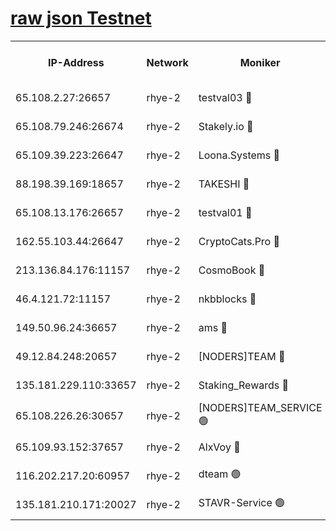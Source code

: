
[raw json Testnet](https://rpc-check.quickt.stavr.tech/quickt/rpc-quickt-result.json)
=


<table><tr><th>IP-Address</th><th>Network</th><th>Moniker</th><th>Latest Block Height</th><th>Earliest Block Height</th><th>Catching Up</th><th>Tx Index</th><th>Voting Power</th><th>Scan Time</th></tr><tr><td>65.108.2.27:26657</td><td>rhye-2</td><td>testval03 🔴</td><td>1275320</td><td>1</td><td>False</td><td>on</td><td>11002050</td><td>2024-03-16T10:21:30.923256859UTC</td></tr><tr><td>65.108.79.246:26674</td><td>rhye-2</td><td>Stakely.io 🔴</td><td>1275320</td><td>1</td><td>False</td><td>on</td><td>10010</td><td>2024-03-16T10:21:31.248351053UTC</td></tr><tr><td>65.109.39.223:26647</td><td>rhye-2</td><td>Loona.Systems 🔴</td><td>1275321</td><td>1</td><td>False</td><td>off</td><td>86949</td><td>2024-03-16T10:21:36.164174836UTC</td></tr><tr><td>88.198.39.169:18657</td><td>rhye-2</td><td>TAKESHI 🔴</td><td>1275321</td><td>1</td><td>False</td><td>off</td><td>40542</td><td>2024-03-16T10:21:36.683262361UTC</td></tr><tr><td>65.108.13.176:26657</td><td>rhye-2</td><td>testval01 🔴</td><td>1275321</td><td>1</td><td>False</td><td>on</td><td>13082010</td><td>2024-03-16T10:21:37.372802792UTC</td></tr><tr><td>162.55.103.44:26647</td><td>rhye-2</td><td>CryptoCats.Pro 🔴</td><td>1275327</td><td>1</td><td>False</td><td>off</td><td>9999</td><td>2024-03-16T10:22:09.398084178UTC</td></tr><tr><td>213.136.84.176:11157</td><td>rhye-2</td><td>CosmoBook 🔴</td><td>1275326</td><td>65301</td><td>False</td><td>off</td><td>1520417</td><td>2024-03-16T10:22:03.044214368UTC</td></tr><tr><td>46.4.121.72:11157</td><td>rhye-2</td><td>nkbblocks 🔴</td><td>1275319</td><td>70101</td><td>False</td><td>off</td><td>81084</td><td>2024-03-16T10:21:24.170188639UTC</td></tr><tr><td>149.50.96.24:36657</td><td>rhye-2</td><td>ams 🔴</td><td>1275324</td><td>133501</td><td>False</td><td>on</td><td>10732</td><td>2024-03-16T10:21:52.561980616UTC</td></tr><tr><td>49.12.84.248:20657</td><td>rhye-2</td><td>[NODERS]TEAM 🔴</td><td>1275323</td><td>146001</td><td>False</td><td>on</td><td>59690</td><td>2024-03-16T10:21:50.187394498UTC</td></tr><tr><td>135.181.229.110:33657</td><td>rhye-2</td><td>Staking_Rewards 🔴</td><td>1275321</td><td>149101</td><td>False</td><td>on</td><td>9900</td><td>2024-03-16T10:21:36.465692388UTC</td></tr><tr><td>65.108.226.26:30657</td><td>rhye-2</td><td>[NODERS]TEAM_SERVICE 🟢</td><td>1275321</td><td>241501</td><td>False</td><td>on</td><td>0</td><td>2024-03-16T10:21:36.998612339UTC</td></tr><tr><td>65.109.93.152:37657</td><td>rhye-2</td><td>AlxVoy 🔴</td><td>1275320</td><td>315173</td><td>False</td><td>on</td><td>150351</td><td>2024-03-16T10:21:28.592170867UTC</td></tr><tr><td>116.202.217.20:60957</td><td>rhye-2</td><td>dteam 🟢</td><td>1275320</td><td>421794</td><td>False</td><td>on</td><td>0</td><td>2024-03-16T10:21:33.815606098UTC</td></tr><tr><td>135.181.210.171:20027</td><td>rhye-2</td><td>STAVR-Service 🟢</td><td>1275323</td><td>1273501</td><td>False</td><td>on</td><td>0</td><td>2024-03-16T10:21:47.877722785UTC</td></tr></table>
